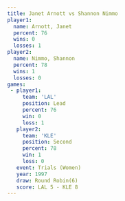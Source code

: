 ```yaml
---
title: Janet Arnott vs Shannon Nimmo
player1:              
  name: Arnott, Janet 
  percent: 76         
  wins: 0             
  losses: 1           
player2:              
  name: Nimmo, Shannon
  percent: 78         
  wins: 1             
  losses: 0           
games:
 - player1:        
     team: 'LAL'   
     position: Lead
     percent: 76   
     win: 0        
     loss: 1       
   player2:          
     team: 'KLE'     
     position: Second
     percent: 78     
     win: 1          
     loss: 0         
   event: Trials (Women)
   year: 1997           
   draw: Round Robin(6) 
   score: LAL 5 - KLE 8 
---
```

